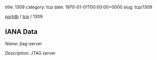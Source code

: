 title: 1309
category: tcp
date: 1970-01-01T00:00:00+0000
slug: tcp/1309

[portdb](/) / [tcp](/category/tcp.html) / 1309


## IANA Data

_Name:_ jtag-server

_Description:_ JTAG server

